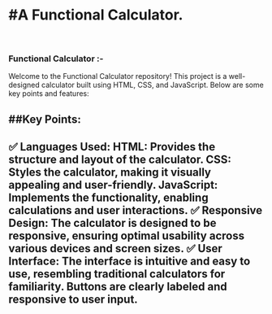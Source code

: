 <h1>#A Functional Calculator.</h1>
<br>
<h3>Functional Calculator :- </h3>
Welcome to the Functional Calculator repository! This project is a well-designed calculator built using HTML, CSS, and JavaScript. Below are some key points and features:
<br>
<h2>##Key Points:<h2>
✅ Languages Used:
HTML: Provides the structure and layout of the calculator.
CSS: Styles the calculator, making it visually appealing and user-friendly.
JavaScript: Implements the functionality, enabling calculations and user interactions.
✅ Responsive Design:
The calculator is designed to be responsive, ensuring optimal usability across various devices and screen sizes.
✅ User Interface:
The interface is intuitive and easy to use, resembling traditional calculators for familiarity.
Buttons are clearly labeled and responsive to user input.
